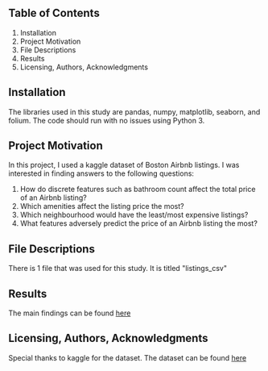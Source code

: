 ## Table of Contents
1. Installation
2. Project Motivation
3. File Descriptions
4. Results
5. Licensing, Authors, Acknowledgments
## Installation
The libraries used in this study are pandas, numpy, matplotlib, seaborn, and folium. The code should run with no issues using Python 3.
## Project Motivation
In this project, I used a kaggle dataset of Boston Airbnb listings. I was interested in finding answers to the following questions:
1. How do discrete features such as bathroom count affect the total price of an Airbnb listing?
2. Which amenities affect the listing price the most?
3. Which neighbourhood would have the least/most expensive listings?
4. What features adversely predict the price of an Airbnb listing the most?
## File Descriptions
There is 1 file that was used for this study. It is titled "listings_csv"
## Results
The main findings can be found <a href="https://brandon-data.medium.com/the-boston-airbnb-experience-4c09208d4c3f">here</a>
## Licensing, Authors, Acknowledgments
Special thanks to kaggle for the dataset. The dataset can be found <a href="https://www.kaggle.com/airbnb/boston">here</a>
